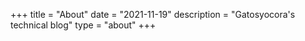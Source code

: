 +++
title = "About"
date = "2021-11-19"
description = "Gatosyocora's technical blog"
type = "about"
+++

